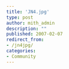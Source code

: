 ```yaml
---
title: 'JN4.jpg'
type: post
author: mith_admin
description: ""
published: 2007-02-07
redirect_from: 
- /jn4jpg/
categories:
- Community
---
```

